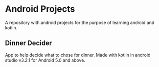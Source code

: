 # Android Projects

A repository with android projects for the purpose of learning android and kotlin.

## Dinner Decider

App to help decide what to chose for dinner.
Made with kotlin in android studio v3.2.1 for Android 5.0 and above.
